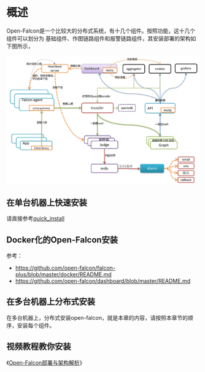 # 概述

Open-Falcon是一个比较大的分布式系统，有十几个组件。按照功能，这十几个组件可以划分为 基础组件、作图链路组件和报警链路组件，其安装部署的架构如下图所示，

![open-falcon architecture](../image/func_intro_1.png)

## 在单台机器上快速安装

请直接参考[quick_install](../quick_install/README.md)

## Docker化的Open-Falcon安装

参考：
- https://github.com/open-falcon/falcon-plus/blob/master/docker/README.md
- https://github.com/open-falcon/dashboard/blob/master/README.md

## 在多台机器上分布式安装

在多台机器上，分布式安装open-falcon，就是本章的内容，请按照本章节的顺序，安装每个组件。

## 视频教程教你安装

《[Open-Falcon部署与架构解析](http://www.jikexueyuan.com/course/1651.html)》

